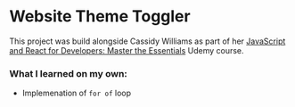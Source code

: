 # Website Theme Toggler

This project was build alongside Cassidy Williams as part of her [JavaScript and React for Developers: Master the Essentials](https://www.udemy.com/course/js-and-react-for-devs/) Udemy course.

### What I learned on my own:

- Implemenation of `for of` loop
